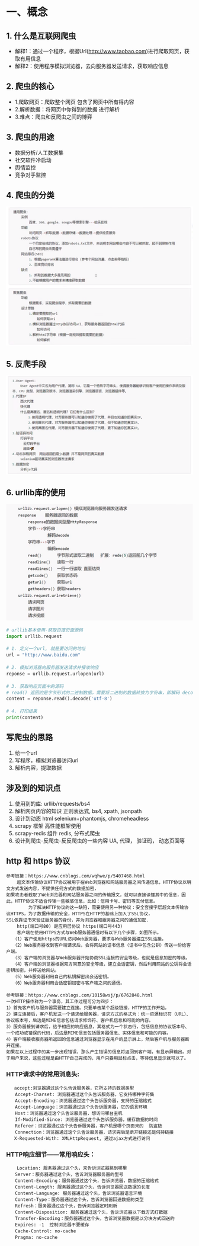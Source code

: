 # 一、概念

## 1. 什么是互联网爬虫

- 解释1：通过一个程序，根据Url(http://www.taobao.com)进行爬取网页，获取有用信息
- 解释2：使用程序模拟浏览器，去向服务器发送请求，获取响应信息

## 2. 爬虫的核心

- 1.爬取网页：爬取整个网页 包含了网页中所有得内容
- 2.解析数据：将网页中你得到的数据 进行解析
- 3.难点：爬虫和反爬虫之间的博弈

## 3. 爬虫的用途

- 数据分析/人工数据集
- 社交软件冷启动
- 舆情监控
- 竞争对手监控

## 4. 爬虫的分类

![](./doc/00.png)

## 5. 反爬手段

![](./doc/01.png)

## 6. urllib库的使用

![](./doc/02.png)

```python
# urllib基本使用-获取百度页面源码
import urllib.request

# 1. 定义一个url, 就是要访问的地址
url = "http://www.baidu.com"

# 2. 模拟浏览器向服务器发送请求并接收响应
reponse = urllib.request.urlopen(url)

# 3. 获取响应页面中的源码
# read() 返回的是字节形式的二进制数据，需要将二进制的数据转换为字符串，即解码 decode('编码格式')
content = reponse.read().decode('utf-8')

# 4. 打印结果
print(content)
```



## 写爬虫的思路

1. 给一个url
2.  写程序，模拟浏览器访问url
3.  解析内容，提取数据

## 涉及到的知识点

1. 使用到的库:
       urllib/requests/bs4
2. 解析网页内容的知识
       正则表达式, bs4, xpath, jsonpath
3. 设计到动态 html
       selenium+phantomjs, chromeheadless
4. scrapy 框架
       高性能框架使用
5. scrapy-redis 组件
       redis, 分布式爬虫
6. 设计到爬虫-反爬虫-反反爬虫的一些内容
       UA, 代理， 验证码， 动态页面等

## http 和 https 协议

```
参考链接：https://www.cnblogs.com/wqhwe/p/5407468.html
    超文本传输协议HTTP协议被用于在Web浏览器和网站服务器之间传递信息，HTTP协议以明文方式发送内容，不提供任何方式的数据加密，
如果攻击者截取了Web浏览器和网站服务器之间的传输报文，就可以直接读懂其中的信息，因此，HTTP协议不适合传输一些敏感信息，比如：信用卡号、密码等支付信息。
　　     为了解决HTTP协议的这一缺陷，需要使用另一种协议：安全套接字层超文本传输协议HTTPS，为了数据传输的安全，HTTPS在HTTP的基础上加入了SSL协议，
SSL依靠证书来验证服务器的身份，并为浏览器和服务器之间的通信加密.
    http(端口号80) 是应用层协议 https(端口号443)
    客户端在使用HTTPS方式与Web服务器通信时有以下几个步骤，如图所示。
　　（1）客户使用https的URL访问Web服务器，要求与Web服务器建立SSL连接。
　　（2）Web服务器收到客户端请求后，会将网站的证书信息（证书中包含公钥）传送一份给客户端。
　　（3）客户端的浏览器与Web服务器开始协商SSL连接的安全等级，也就是信息加密的等级。
　　（4）客户端的浏览器根据双方同意的安全等级，建立会话密钥，然后利用网站的公钥将会话密钥加密，并传送给网站。
　　（5）Web服务器利用自己的私钥解密出会话密钥。
　　（6）Web服务器利用会话密钥加密与客户端之间的通信。

参考链接：https://www.cnblogs.com/10158wsj/p/6762848.html
一次HTTP操作称为一个事务，其工作过程可分为四步：
1）首先客户机与服务器需要建立连接。只要单击某个超级链接，HTTP的工作开始。
2）建立连接后，客户机发送一个请求给服务器，请求方式的格式为：统一资源标识符（URL）、协议版本号，后边是MIME信息包括请求修饰符、客户机信息和可能的内容。
3）服务器接到请求后，给予相应的响应信息，其格式为一个状态行，包括信息的协议版本号、一个成功或错误的代码，后边是MIME信息包括服务器信息、实体信息和可能的内容。
4）客户端接收服务器所返回的信息通过浏览器显示在用户的显示屏上，然后客户机与服务器断开连接。
如果在以上过程中的某一步出现错误，那么产生错误的信息将返回到客户端，有显示屏输出。对于用户来说，这些过程是由HTTP自己完成的，用户只要用鼠标点击，等待信息显示就可以了。
```

### HTTP请求中的常用消息头:

```
   accept:浏览器通过这个头告诉服务器，它所支持的数据类型
　　Accept-Charset: 浏览器通过这个头告诉服务器，它支持哪种字符集
　　Accept-Encoding：浏览器通过这个头告诉服务器，支持的压缩格式
　　Accept-Language：浏览器通过这个头告诉服务器，它的语言环境
　　Host：浏览器通过这个头告诉服务器，想访问哪台主机
　　If-Modified-Since: 浏览器通过这个头告诉服务器，缓存数据的时间
　　Referer：浏览器通过这个头告诉服务器，客户机是哪个页面来的  防盗链
　　Connection：浏览器通过这个头告诉服务器，请求完后是断开链接还是何持链接
   X-Requested-With: XMLHttpRequest, 通过ajax方式进行访问
```

### HTTP响应细节——常用响应头：

```
    Location: 服务器通过这个头，来告诉浏览器跳到哪里
　　Server：服务器通过这个头，告诉浏览器服务器的型号
　　Content-Encoding：服务器通过这个头，告诉浏览器，数据的压缩格式
　　Content-Length: 服务器通过这个头，告诉浏览器回送数据的长度
　　Content-Language: 服务器通过这个头，告诉浏览器语言环境
　　Content-Type：服务器通过这个头，告诉浏览器回送数据的类型
　　Refresh：服务器通过这个头，告诉浏览器定时刷新
　　Content-Disposition: 服务器通过这个头，告诉浏览器以下载方式打数据
　　Transfer-Encoding：服务器通过这个头，告诉浏览器数据是以分块方式回送的
　　Expires: -1  控制浏览器不要缓存
　　Cache-Control: no-cache
　　Pragma: no-cache
```

